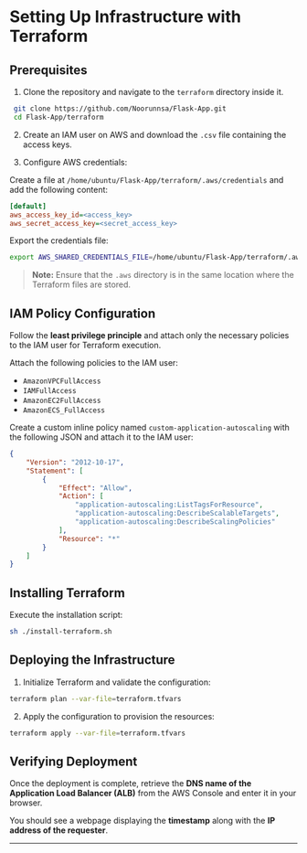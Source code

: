 # Setting Up Infrastructure with Terraform

## Prerequisites

1. Clone the repository and navigate to the `terraform` directory inside it.

```bash
 git clone https://github.com/Noorunnsa/Flask-App.git
 cd Flask-App/terraform
```

2. Create an IAM user on AWS and download the `.csv` file containing the access keys.

3. Configure AWS credentials:

Create a file at `/home/ubuntu/Flask-App/terraform/.aws/credentials` and add the following content:

```ini
[default]
aws_access_key_id=<access_key>
aws_secret_access_key=<secret_access_key>
```

Export the credentials file:

```bash
export AWS_SHARED_CREDENTIALS_FILE=/home/ubuntu/Flask-App/terraform/.aws/credentials
```

> **Note:** Ensure that the `.aws` directory is in the same location where the Terraform files are stored.

## IAM Policy Configuration

Follow the **least privilege principle** and attach only the necessary policies to the IAM user for Terraform execution.

Attach the following policies to the IAM user:
- `AmazonVPCFullAccess`
- `IAMFullAccess`
- `AmazonEC2FullAccess`
- `AmazonECS_FullAccess`

Create a custom inline policy named `custom-application-autoscaling` with the following JSON and attach it to the IAM user:

```json
{
    "Version": "2012-10-17",
    "Statement": [
        {
            "Effect": "Allow",
            "Action": [
                "application-autoscaling:ListTagsForResource",
                "application-autoscaling:DescribeScalableTargets",
                "application-autoscaling:DescribeScalingPolicies"
            ],
            "Resource": "*"
        }
    ]
}
```

## Installing Terraform

Execute the installation script:

```bash
sh ./install-terraform.sh
```

## Deploying the Infrastructure

1. Initialize Terraform and validate the configuration:

```bash
terraform plan --var-file=terraform.tfvars
```

2. Apply the configuration to provision the resources:

```bash
terraform apply --var-file=terraform.tfvars
```

## Verifying Deployment

Once the deployment is complete, retrieve the **DNS name of the Application Load Balancer (ALB)** from the AWS Console and enter it in your browser.

You should see a webpage displaying the **timestamp** along with the **IP address of the requester**.

---
